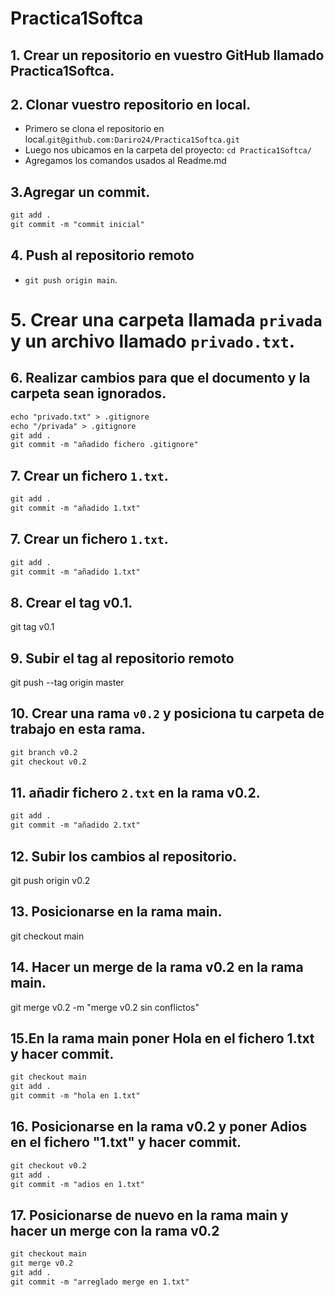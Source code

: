 # Practica1Softca
## 1. Crear un repositorio en vuestro GitHub llamado Practica1Softca.
## 2. Clonar vuestro repositorio en local.
* Primero se clona el repositorio en local.`git@github.com:Dariro24/Practica1Softca.git`
* Luego nos ubicamos en la carpeta del proyecto: `cd Practica1Softca/`
* Agregamos los comandos usados al Readme.md

## 3.Agregar un commit.
```markdown
git add .
git commit -m "commit inicial"
```
## 4. Push al repositorio remoto
* `git push origin main`.
# 5. Crear una carpeta llamada `privada` y un archivo llamado `privado.txt`.
## 6. Realizar cambios para que el documento y la carpeta sean ignorados.
```markdown
echo "privado.txt" > .gitignore
echo "/privada" > .gitignore
git add .
git commit -m "añadido fichero .gitignore"
```
## 7. Crear un fichero `1.txt`.
```markdown
git add .
git commit -m "añadido 1.txt"
```
## 7. Crear un fichero `1.txt`.
```markdown
git add .
git commit -m "añadido 1.txt"
```
## 8. Crear el tag v0.1.
git tag v0.1
## 9. Subir el tag al repositorio remoto
git push --tag origin master
## 10. Crear una rama `v0.2` y posiciona tu carpeta de trabajo en esta rama.
```markdown
git branch v0.2
git checkout v0.2
```
## 11. añadir fichero `2.txt` en la rama v0.2.
```markdown
git add .
git commit -m "añadido 2.txt"
```
## 12. Subir los cambios al repositorio.
git push origin v0.2
## 13. Posicionarse en la rama main.
git checkout main
## 14. Hacer un merge de la rama v0.2 en la rama main.
git merge v0.2 -m "merge v0.2 sin conflictos"
## 15.En la rama main poner Hola en el fichero 1.txt y hacer commit.
```markdown
git checkout main
git add .
git commit -m "hola en 1.txt"
```
## 16. Posicionarse en la rama v0.2 y poner Adios en el fichero "1.txt" y hacer commit.
```markdown
git checkout v0.2
git add .
git commit -m "adios en 1.txt"
```
## 17. Posicionarse de nuevo en la rama main y hacer un merge con la rama v0.2
```markdown
git checkout main
git merge v0.2
git add .
git commit -m "arreglado merge en 1.txt"
```
